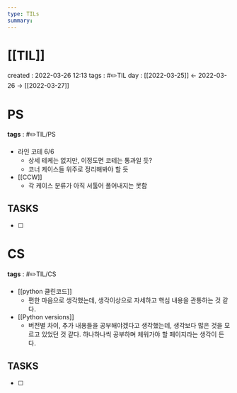 ```yaml
---
type: TILs
summary: 
---
```


# [[TIL]]
created : 2022-03-26 12:13
tags : #✏️TIL
day : [[2022-03-25]] ← 2022-03-26 → [[2022-03-27]]

# PS
**tags** : #✏️TIL/PS
- 라인 코테 6/6
	- 상세 테케는 없지만, 이정도면 코테는 통과일 듯?
	- 코너 케이스들 위주로 정리해봐야 할 듯
- [[CCW]]
	- 각 케이스 분류가 아직 서툴어 풀어내지는 못함

## TASKS
- [ ] 

# CS
**tags** : #✏️TIL/CS
- [[python 클린코드]]
	- 편한 마음으로 생각했는데, 생각이상으로 자세하고 핵심 내용을 관통하는 것 같다.
- [[Python versions]]
	- 버전별 차이, 추가 내용들을 공부해야겠다고 생각했는데, 생각보다 많은 것을 모르고 있었던 것 같다. 하나하나씩 공부하며 체워가야 할 페이지라는 생각이 든다.

## TASKS
- [ ] 
